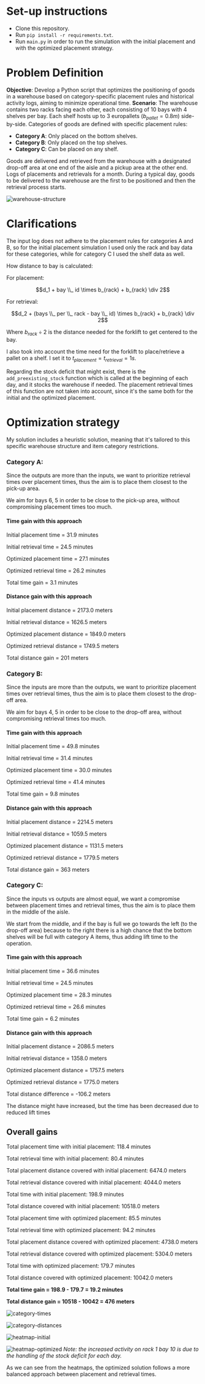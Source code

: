 # Set-up instructions

- Clone this repository.
- Run `pip install -r requirements.txt`.
- Run `main.py` in order to run the simulation with the initial placement and with the optimized placement strategy.

# Problem Definition

**Objective**: Develop a Python script that optimizes the positioning of goods in a warehouse based on category-specific placement rules and historical activity logs, aiming to minimize operational time.
**Scenario**: The warehouse contains two racks facing each other, each consisting of 10 bays with 4 shelves per bay. Each shelf hosts up to 3 europallets ($b_{pallet} = 0.8m$) side-by-side. Categories of goods are defined with specific placement rules:
- **Category A**: Only placed on the bottom shelves.
- **Category B**: Only placed on the top shelves.
- **Category C**: Can be placed on any shelf.

Goods are delivered and retrieved from the warehouse with a designated drop-off area at one end of the aisle and a pickup area at the other end. Logs of placements and retrievals for a month. During a typical day, goods to be delivered to the warehouse are the first to be positioned and then the retrieval process starts.


![warehouse-structure](./figs/warehouse-structure.png)

# Clarifications

The input log does not adhere to the placement rules for categories A and B, so for the initial placement simulation I used only the rack and bay data for these categories, while for category C I used the shelf data as well.

How distance to bay is calculated:

For placement:

$$d_1 + bay \\_ id \times b_{rack} + b_{rack} \div 2$$

For retrieval:

$$d_2 + (bays \\_ per \\_ rack -  bay \\_ id) \times b_{rack} + b_{rack} \div 2$$

Where $b_{rack} \div 2$ is the distance needed for the forklift to get centered to the bay.

I also took into account the time need for the forklift to place/retrieve a pallet on a shelf. I set it to $t_{placement} = t_{retrieval} = 1 s$.  

Regarding the stock deficit that might exist, there is  the `add_preexisting_stock` function which is called at the beginning of each day, and it stocks the warehouse if needed. The placement retrieval times of this function are not taken into account, since it's the same both for the initial and the optimized placement.


# Optimization strategy

My solution includes a heuristic solution, meaning that it's tailored to this specific warehouse structure and item category restrictions.

### Category A:

Since the outputs are more than the inputs, we want to prioritize retrieval times over placement times, thus the aim is to place them closest to the pick-up area.

We aim for bays 6, 5 in order to be close to the pick-up area, without compromising placement times too much.

#### Time gain with this approach

Initial placement time = 31.9 minutes

Initial retrieval time = 24.5 minutes

Optimized placement time = 27.1 minutes

Optimized retrieval time = 26.2 minutes

Total time gain = 3.1 minutes

#### Distance gain with this approach

Initial placement distance = 2173.0 meters

Initial retrieval distance = 1626.5 meters

Optimized placement distance = 1849.0 meters

Optimized retrieval distance = 1749.5 meters

Total distance gain = 201 meters


### Category B:
Since the inputs are more than the outputs, we want to prioritize placement times over retrieval times, thus the aim is to place them closest to the drop-off area.

We aim for bays 4, 5 in order to be close to the drop-off area, without compromising retrieval times too much.

#### Time gain with this approach

Initial placement time = 49.8 minutes

Initial retrieval time = 31.4 minutes

Optimized placement time = 30.0 minutes

Optimized retrieval time = 41.4 minutes

Total time gain = 9.8 minutes

#### Distance gain with this approach

Initial placement distance = 2214.5 meters

Initial retrieval distance = 1059.5 meters

Optimized placement distance = 1131.5 meters

Optimized retrieval distance = 1779.5 meters

Total distance gain = 363 meters

### Category C:
Since the inputs vs outputs are almost equal, we want a compromise between placement times and retrieval times, thus the aim is to place them in the middle of the aisle.

We start from the middle, and if the bay is full we go towards the left (to the drop-off area) because to the right there is a high chance that the bottom shelves will be full with category A items, thus adding lift time to the operation.

#### Time gain with this approach

Initial placement time = 36.6 minutes

Initial retrieval time = 24.5 minutes

Optimized placement time = 28.3 minutes

Optimized retrieval time = 26.6 minutes

Total time gain = 6.2 minutes

#### Distance gain with this approach

Initial placement distance = 2086.5 meters

Initial retrieval distance = 1358.0 meters

Optimized placement distance = 1757.5 meters

Optimized retrieval distance = 1775.0 meters

Total distance difference = -106.2 meters

The distance might have increased, but the time has been decreased due to reduced lift times

## Overall gains

Total placement time with initial placement: 118.4 minutes

Total retrieval time with initial placement: 80.4 minutes

Total placement distance covered with initial placement: 6474.0 meters

Total retrieval distance covered with initial placement: 4044.0 meters

Total time with initial placement: 198.9 minutes

Total distance covered with initial placement: 10518.0 meters

Total placement time with optimized placement: 85.5 minutes

Total retrieval time with optimized placement: 94.2 minutes

Total placement distance covered with optimized placement: 4738.0 meters

Total retrieval distance covered with optimized placement: 5304.0 meters

Total time with optimized placement: 179.7 minutes

Total distance covered with optimized placement: 10042.0 meters

**Total time gain = 198.9 - 179.7 = 19.2 minutes**

**Total distance gain = 10518 - 10042 = 476 meters**

![category-times](./figs/category-times.png)

![category-distances](./figs/category-distances.png)

![heatmap-initial](./figs/heatmap-initial.png)

![heatmap-optimized](./figs/heatmap-optimized.png)
*Note: the increased activity on rack 1 bay 10 is due to the handling of the stock deficit for each day.*

As we can see from the heatmaps, the optimized solution follows a more balanced 
approach between placement and retrieval times. 
